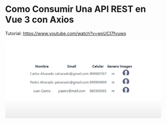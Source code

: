 # Como Consumir Una API REST en Vue 3 con Axios
Tutorial: https://www.youtube.com/watch?v=woUCI7fvuwo 

![Como Consumir Una API REST en Vue 3 con Axios ](https://raw.githubusercontent.com/collectivecloudperu/vuejs3-axios-apirest/main/gh22082023.png)
